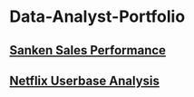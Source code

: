 # Data-Analyst-Portfolio

## [Sanken Sales Performance](https://github.com/pumpbumpdump/Sanken-Sales-Performance-Analysis)

## [Netflix Userbase Analysis](https://github.com/pumpbumpdump/Netflix-Userbase-Analysis)
